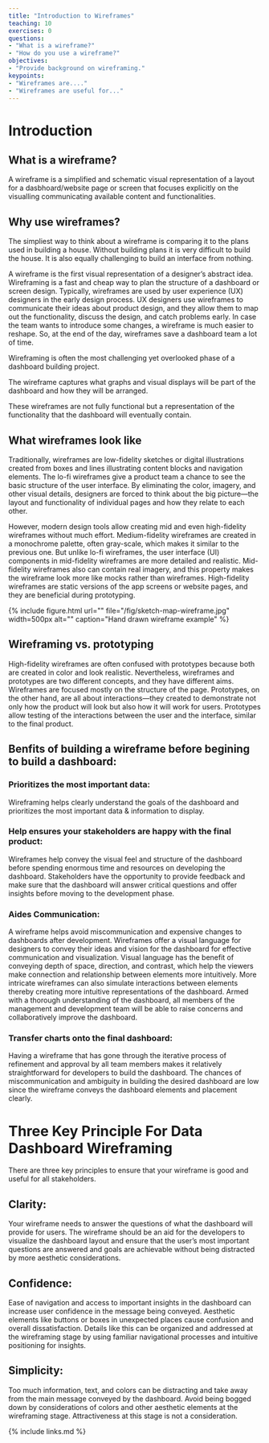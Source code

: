 ```yaml
---
title: "Introduction to Wireframes"
teaching: 10
exercises: 0
questions:
- "What is a wireframe?"
- "How do you use a wireframe?"
objectives:
- "Provide background on wireframing."
keypoints:
- "Wireframes are...."
- "Wireframes are useful for..." 
---
```



# Introduction

## What is a wireframe?

A wireframe is a simplified and schematic visual representation of a layout for a dasbhoard/website page or screen that focuses explicitly on the visualling communicating available content and functionalities.


## Why use wireframes?

The simpliest way to think about a wireframe is comparing it to the plans used in building a house. Without building plans it is very difficult to build the house. It is also equally challenging to build an interface from nothing. 

A wireframe is the first visual representation of a designer’s abstract idea. Wireframing is a fast and cheap way to plan the structure of a dashboard or screen design. Typically, wireframes are used by user experience (UX) designers in the early design process. UX designers use wireframes to communicate their ideas about product design, and they allow them to map out the functionality, discuss the design, and catch problems early. In case the team wants to introduce some changes, a wireframe is much easier to reshape. So, at the end of the day, wireframes save a dashboard team a lot of time.

Wireframing is often the most challenging yet overlooked phase of a dashboard building project. 

The wireframe captures what graphs and visual displays will be part of the dashboard and how they will be arranged. 

These wireframes are not fully functional but a representation of the functionality that the dashboard will eventually contain.

## What wireframes look like

Traditionally, wireframes are low-fidelity sketches or digital illustrations created from boxes and lines illustrating content blocks and navigation elements. The lo-fi wireframes give a product team a chance to see the basic structure of the user interface. By eliminating the color, imagery, and other visual details, designers are forced to think about the big picture—the layout and functionality of individual pages and how they relate to each other.

However, modern design tools allow creating mid and even high-fidelity wireframes without much effort. Medium-fidelity wireframes are created in a monochrome palette, often gray-scale, which makes it similar to the previous one. But unlike lo-fi wireframes, the user interface (UI) components in mid-fidelity wireframes are more detailed and realistic. Mid-fidelity wireframes also can contain real imagery, and this property makes the wireframe look more like mocks rather than wireframes. High-fidelity wireframes are static versions of the app screens or website pages, and they are beneficial during prototyping.

{% include figure.html url="" file="/fig/sketch-map-wireframe.jpg" width=500px alt="" caption="Hand drawn wireframe example" %}

## Wireframing vs. prototyping

High-fidelity wireframes are often confused with prototypes because both are created in color and look realistic. Nevertheless, wireframes and prototypes are two different concepts, and they have different aims. Wireframes are focused mostly on the structure of the page. Prototypes, on the other hand, are all about interactions—they created to demonstrate not only how the product will look but also how it will work for users. Prototypes allow testing of the interactions between the user and the interface, similar to the final product.

## Benfits of building a wireframe before begining to build a dashboard:

### Prioritizes the most important data: 

Wireframing helps clearly understand the goals of the dashboard and prioritizes the most important data & information to display.

### Help ensures your stakeholders are happy with the final product: 

Wireframes help convey the visual feel and structure of the dashboard before spending enormous time and resources on developing the dashboard. Stakeholders have the opportunity to provide feedback and make sure that the dashboard will answer critical questions and offer insights before moving to the development phase.

### Aides Communication: 

A wireframe helps avoid miscommunication and expensive changes to dashboards after development. Wireframes offer a visual language for designers to convey their ideas and vision for the dashboard for effective communication and visualization. Visual language has the benefit of conveying depth of space, direction, and contrast, which help the viewers make connection and relationship between elements more intuitively. More intricate wireframes can also simulate interactions between elements thereby creating more intuitive representations of the dashboard. Armed with a thorough understanding of the dashboard, all members of the management and development team will be able to raise concerns and collaboratively improve the dashboard.

### Transfer charts onto the final dashboard: 

Having a wireframe that has gone through the iterative process of refinement and approval by all team members makes it relatively straightforward for developers to build the dashboard. The chances of miscommunication and ambiguity in building the desired dashboard are low since the wireframe conveys the dashboard elements and placement clearly.


# Three Key Principle For Data Dashboard Wireframing

There are three key principles to ensure that your wireframe is good and useful for all stakeholders.

## Clarity: 

Your wireframe needs to answer the questions of what the dashboard will provide for users. The wireframe should be an aid for the developers to visualize the dashboard layout and ensure that the user’s most important questions are answered and goals are achievable without being distracted by more aesthetic considerations.

## Confidence: 

Ease of navigation and access to important insights in the dashboard can increase user confidence in the message being conveyed. Aesthetic elements like buttons or boxes in unexpected places cause confusion and overall dissatisfaction. Details like this can be organized and addressed at the wireframing stage by using familiar navigational processes and intuitive positioning for insights.

## Simplicity: 

Too much information, text, and colors can be distracting and take away from the main message conveyed by the dashboard. Avoid being bogged down by considerations of colors and other aesthetic elements at the wireframing stage. Attractiveness at this stage is not a consideration.


{% include links.md %}
